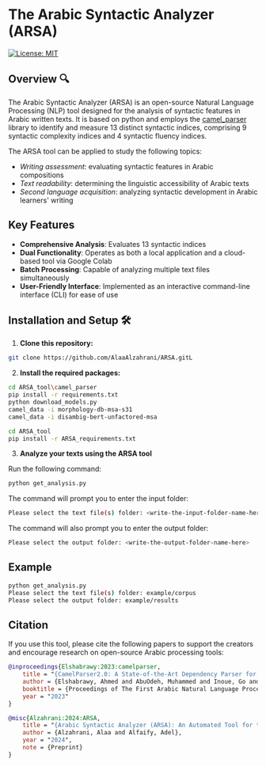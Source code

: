 # The Arabic Syntactic Analyzer (ARSA) 


[![License: MIT](https://img.shields.io/badge/License-MIT-yellow.svg)](https://opensource.org/licenses/MIT)




## Overview 🔍

The Arabic Syntactic Analyzer (ARSA) is an open-source Natural Language Processing (NLP) tool designed for the analysis of syntactic features in Arabic written texts. It is based on python and employs the [camel_parser](https://github.com/CAMeL-Lab/camel_tools) library to identify and measure 13 distinct syntactic indices, comprising 9 syntactic complexity indices and 4 syntactic fluency indices. 

The ARSA tool can be applied to study the following topics:

- *Writing assessment*: evaluating syntactic features in Arabic compositions
- *Text readability*: determining the linguistic accessibility of Arabic texts
- *Second language acquisition*: analyzing syntactic development in Arabic learners' writing

## Key Features 

- **Comprehensive Analysis**: Evaluates 13 syntactic indices 
- **Dual Functionality**: Operates as both a local application and a cloud-based tool via Google Colab 
- **Batch Processing**: Capable of analyzing multiple text files simultaneously 
- **User-Friendly Interface**: Implemented as an interactive command-line interface (CLI) for ease of use 

## Installation and Setup 🛠️

1. **Clone this repository:**
```bash
git clone https://github.com/AlaaAlzahrani/ARSA.gitL
```

2. **Install the required packages:**

```bash
cd ARSA_tool\camel_parser
pip install -r requirements.txt
python download_models.py
camel_data -i morphology-db-msa-s31
camel_data -i disambig-bert-unfactored-msa
```

```bash
cd ARSA_tool
pip install -r ARSA_requirements.txt
```

3. **Analyze your texts using the ARSA tool**

Run the following command:

```bash
python get_analysis.py
```

The command will prompt you to enter the input folder:

```bash
Please select the text file(s) folder: <write-the-input-folder-name-here>
```

The command will also prompt you to enter the output folder:

```bash
Please select the output folder: <write-the-output-folder-name-here>
```

## Example
```bash
python get_analysis.py
Please select the text file(s) folder: example/corpus
Please select the output folder: example/results
```

## Citation

If you use this tool, please cite the following papers to support the creators and encourage research on open-source Arabic processing tools:

```bibtex
@inproceedings{Elshabrawy:2023:camelparser,
    title = "{CamelParser2.0: A State-of-the-Art Dependency Parser for Arabic}",
    author = {Elshabrawy, Ahmed and AbuOdeh, Muhammed and Inoue, Go and Habash, Nizar},
    booktitle = {Proceedings of The First Arabic Natural Language Processing Conference (ArabicNLP 2023)},
    year = "2023"
}
```

```bibtex
@misc{Alzahrani:2024:ARSA,
    title = "{Arabic Syntactic Analyzer (ARSA): An Automated Tool for the Analysis of Arabic Written Texts}",
    author = {Alzahrani, Alaa and Alfaify, Adel},
    year = "2024",
    note = {Preprint}
}
```